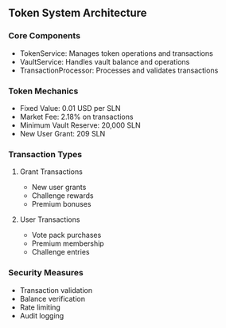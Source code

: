 ## Token System Architecture

### Core Components
- TokenService: Manages token operations and transactions
- VaultService: Handles vault balance and operations
- TransactionProcessor: Processes and validates transactions

### Token Mechanics
- Fixed Value: 0.01 USD per SLN
- Market Fee: 2.18% on transactions
- Minimum Vault Reserve: 20,000 SLN
- New User Grant: 209 SLN

### Transaction Types
1. Grant Transactions
   - New user grants
   - Challenge rewards
   - Premium bonuses

2. User Transactions
   - Vote pack purchases
   - Premium membership
   - Challenge entries

### Security Measures
- Transaction validation
- Balance verification
- Rate limiting
- Audit logging